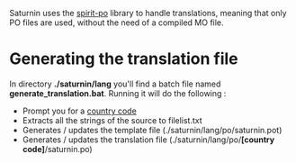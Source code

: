 Saturnin uses the [spirit-po](https://github.com/cbeck88/spirit-po) library to handle translations, meaning that only PO files are used, without the need of a compiled MO file.

# Generating the translation file #
In directory **./saturnin/lang** you'll find a batch file named **generate_translation.bat**. Running it will do the following :
- Prompt you for a [country code](https://www.gnu.org/software/gettext/manual/html_node/Country-Codes.html) 
- Extracts all the strings of the source to filelist.txt
- Generates / updates the template file (./saturnin/lang/po/saturnin.pot)
- Generates / updates the translation file (./saturnin/lang/po/**[country code]**/saturnin.po)
